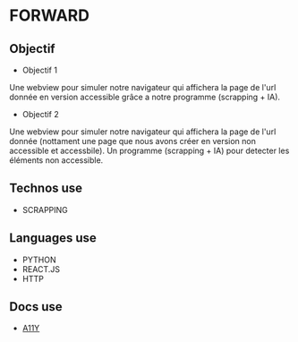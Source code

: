 # FORWARD

## Objectif

- Objectif 1

Une webview pour simuler notre navigateur qui affichera la page de l'url donnée en version accessible grâce a notre programme (scrapping + IA).

- Objectif 2

Une webview pour simuler notre navigateur qui affichera la page de l'url donnée (nottament une page que nous avons créer en version non accessible et accessbile).
Un programme (scrapping + IA) pour detecter les éléments non accessible.

## Technos use

- SCRAPPING

## Languages use

- PYTHON
- REACT.JS
- HTTP

## Docs use

- [A11Y](./a11y.md)